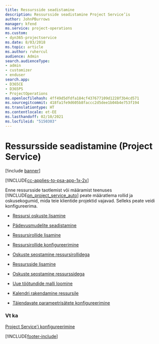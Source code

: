 ```yaml
---
title: Ressursside seadistamine
description: Ressursside seadistamine Project Service’is
author: JohnPBurrows
manager: kfend
ms.service: project-operations
ms.custom:
- dyn365-projectservice
ms.date: 8/03/2018
ms.topic: article
ms.author: ruhercul
audience: Admin
search.audienceType:
- admin
- customizer
- enduser
search.app:
- D365CE
- D365PS
- ProjectOperations
ms.openlocfilehash: 4ff49d5dfdfa184cf437677109d1228f3b4cd571
ms.sourcegitcommit: 418fa1fe9d605b8faccc2d5dee1b04b4e753f194
ms.translationtype: HT
ms.contentlocale: et-EE
ms.lasthandoff: 02/10/2021
ms.locfileid: "5150303"
---
```

# <a name="set-up-resources-project-service"></a>Ressursside seadistamine (Project Service)

[!include [banner](../includes/psa-now-project-operations.md)]

[!INCLUDE[cc-applies-to-psa-app-1x-2x](../includes/cc-applies-to-psa-app-1x-2x.md)]

Enne ressursside taotlemist või määramist teenuses [!INCLUDE[pn_project_service_auto](../includes/pn-project-service-auto.md)] peate määratlema rollid ja oskusekogumid, mida teie klientide projektid vajavad. Selleks peate veidi konfigureerima.  
  
-   [Ressursi oskuste lisamine](../psa/add-resource-skills.md)  
  
-   [Pädevusmudelite seadistamine](../psa/set-up-proficiency-models.md)  
  
-   [Ressursirollide lisamine](../psa/add-resource-roles.md)  
  
-   [Ressursirollide konfigureerimine](../psa/configure-resource-roles.md)  
  
-   [Oskuste seostamine ressursirollidega](../psa/associate-skills-with-resource-roles.md)  
  
-   [Ressursside lisamine](../psa/add-resources.md)  
  
-   [Oskuste seostamine ressurssidega](../psa/associate-skills-with-resources.md)  
  
-   [Uue töötundide malli loomine](../psa/create-work-hours-template.md)  
  
-   [Kalendri rakendamine ressursile](../psa/apply-calendar-resource.md)  
  
-   [Täiendavate parameetrisätete konfigureerimine](../psa/configure-additional-parameters-settings.md)  
  
### <a name="see-also"></a>Vt ka  
 [Project Service'i konfigureerimine](../psa/configure.md)


[!INCLUDE[footer-include](../includes/footer-banner.md)]
